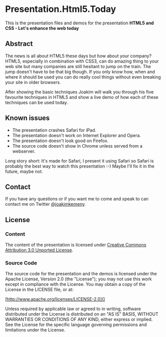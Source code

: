 # Presentation.Html5.Today

This is the presentation files and demos for the presentation **HTML5 and CSS - Let's enhance the
web today**

## Abstract

The news is all about HTML5 these days but how about your company? HTML5, especially in combination
with CSS3, can do amazing thing to your web site but many companies are still hesitant to jump on
the train. The jump doesn't have to be that big though. If you only know how, when and where it
should be used you can do really cool things without even breaking your site in older browsers.

After showing the basic techniques Joakim will walk you through his five favourite techniques in
HTML5 and show a live demo of how each of these techniques can be used today.

## Known issues

* The presentation crashes Safari for iPad.
* The presentation doesn't work on Internet Explorer and Opera.
* The presentation doesn't look good on Firefox.
* The source code doesn't show in Chrome unless served from a webserver.

Long story short: It's made for Safari, I present it using Safari so Safari is probably the best
way to watch this presentation :-) Maybe I'll fix it in the future, maybe not.

## Contact

If you have any questions or if you want me to come and speak to can contact me on Twitter
[@joakimkemeny](http://twitter.com/joakimkemeny).

## License

### Content

The content of the presentation is licensed under
[Creative Commons Attribution 3.0 Unported License](http://creativecommons.org/licenses/by/3.0/).

### Source Code

The source code for the presentation and the demos is licensed under the Apache License,
Version 2.0 (the "License"); you may not use this work except in compliance with the License.
You may obtain a copy of the License in the LICENSE file, or at:

[http://www.apache.org/licenses/LICENSE-2.0]()

Unless required by applicable law or agreed to in writing, software distributed under the License
is distributed on an "AS IS" BASIS, WITHOUT WARRANTIES OR CONDITIONS OF ANY KIND, either express or
implied. See the License for the specific language governing permissions and limitations under
the License.

